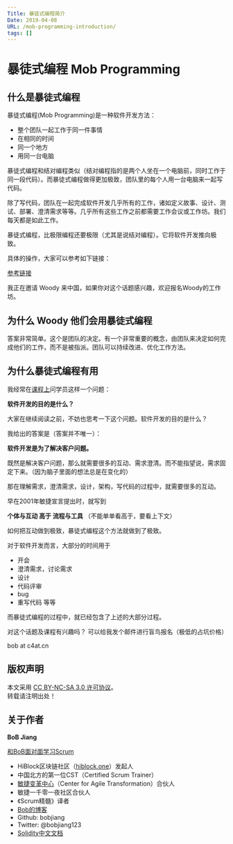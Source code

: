 ```yaml
---
Title: 暴徒式编程简介
Date: 2019-04-08
URL: /mob-programming-introduction/ 
tags: []
---
```


# 暴徒式编程 Mob Programming

## 什么是暴徒式编程
暴徒式编程(Mob Programming)是一种软件开发方法：
- 整个团队一起工作于同一件事情
- 在相同的时间
- 同一个地方
- 用同一台电脑

暴徒式编程和结对编程类似（结对编程指的是两个人坐在一个电脑前，同时工作于同一段代码）。而暴徒式编程做得更加极致，团队里的每个人用一台电脑来一起写代码。

除了写代码，团队在一起完成软件开发几乎所有的工作，诸如定义故事、设计、测试、部署、澄清需求等等。几乎所有这些工作之前都需要工作会议或工作坊。我们每天都是如此工作。

暴徒式编程，比极限编程还要极限（尤其是说结对编程）。它将软件开发推向极致。

具体的操作，大家可以参考如下链接：

[参考链接](https://www.agilealliance.org/resources/experience-reports/mob-programming-agile2014/)

我正在邀请 Woody 来中国，如果你对这个话题感兴趣，欢迎报名Woody的工作坊。

## 为什么 Woody 他们会用暴徒式编程

答案非常简单。这个是团队的决定。有一个非常重要的概念，由团队来决定如何完成他们的工作，而不是被指派。团队可以持续改进、优化工作方法。

## 为什么暴徒式编程有用

我经常在[课程上](https://yihuode.io/brands/33)问学员这样一个问题：

**软件开发的目的是什么？**

大家在继续阅读之前，不妨也思考一下这个问题。软件开发的目的是什么？

我给出的答案是（答案并不唯一）：

**软件开发是为了解决客户问题。**

既然是解决客户问题，那么就需要很多的互动、需求澄清。而不能指望说，需求固定下来。（因为脑子里面的想法总是在变化的）

那在理解需求，澄清需求，设计，架构，写代码的过程中，就需要很多的互动。

早在2001年敏捷宣言提出时，就写到

**个体与互动 高于 流程与工具** （不能单单看高于，要看上下文）

如何把互动做到极致，暴徒式编程这个方法就做到了极致。

对于软件开发而言，大部分的时间用于
- 开会
- 澄清需求，讨论需求
- 设计
- 代码评审
- bug
- 重写代码
等等

而暴徒式编程的过程中，就已经包含了上述的大部分过程。

对这个话题及课程有兴趣吗？ 可以给我发个邮件进行盲鸟报名（极低的占坑价格）

bob at c4at.cn

## 版权声明

本文采用 [CC BY-NC-SA 3.0 许可协议](https://creativecommons.org/licenses/by-nc-sa/3.0/deed.zh)。  
转载请注明出处！

## 关于作者

**BoB Jiang**

[和BoB面对面学习Scrum](https://yihuode.io/brands/33) 

- HiBlock区块链社区（[hiblock.one](https://hiblock.one)）发起人  
- 中国北方的第一位CST（Certified Scrum Trainer）  
- [敏捷变革中心](https://www.c4at.cn/)（Center for Agile Transformation）合伙人  
- 敏捷一千零一夜社区合伙人  
- 《Scrum精髓》译者
- [Bob的博客](http://www.bobjiang.com)
- Github: bobjiang
- Twitter: @bobjiang123
- [Solidity中文文档](https://solidity-cn.readthedocs.io/zh/develop/)